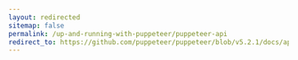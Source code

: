 ```yaml
---
layout: redirected
sitemap: false
permalink: /up-and-running-with-puppeteer/puppeteer-api
redirect_to: https://github.com/puppeteer/puppeteer/blob/v5.2.1/docs/api.md#puppeteer-api-v521
---
```


